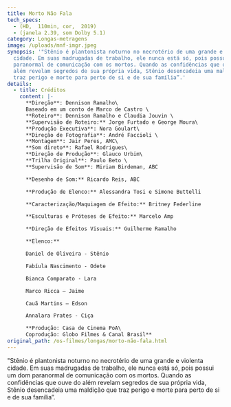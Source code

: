 ```yaml
---
title: Morto Não Fala
tech_specs:
  - (HD,  110min, cor,  2019)
  - (janela 2.39, som Dolby 5.1)
category: Longas-metragens
image: /uploads/mnf-imgr.jpeg
synopsis: '"Stênio é plantonista noturno no necrotério de uma grande e violenta
  cidade. Em suas madrugadas de trabalho, ele nunca está só, pois possui um dom
  paranormal de comunicação com os mortos. Quando as confidências que ouve do
  além revelam segredos de sua própria vida, Stênio desencadeia uma maldição que
  traz perigo e morte para perto de si e de sua família”.'
details:
  - title: Créditos
    content: |-
      **Direção**: Dennison Ramalho\
      Baseado em um conto de Marco de Castro \
      **Roteiro**: Dennison Ramalho e Claudia Jouvin \
      **Supervisão de Roteiro:** Jorge Furtado e George Moura\
      **Produção Executiva**: Nora Goulart\
      **Direção de Fotografia**: André Faccioli \
      **Montagem**: Jair Peres, AMC\
      **Som direto**: Rafael Rodrigues\
      **Direção de Produção**: Glauco Urbim\
      **Trilha Original**: Paulo Beto \
      **Supervisão de Som**: Miriam Birdeman, ABC

      **Desenho de Som:** Ricardo Reis, ABC

      **Produção de Elenco:** Alessandra Tosi e Simone Buttelli

      **Caracterização/Maquiagem de Efeito:** Britney Federline

      **Esculturas e Próteses de Efeito:** Marcelo Amp

      **Direção de Efeitos Visuais:** Guilherme Ramalho

      **Elenco:** 

      Daniel de Oliveira - Stênio

      Fabíula Nascimento - Odete

      Bianca Comparato - Lara

      Marco Ricca – Jaime

      Cauã Martins – Edson

      Annalara Prates - Ciça

      **Produção: Casa de Cinema PoA\
      Coprodução: Globo Filmes & Canal Brasil**
original_path: /os-filmes/longas/morto-não-fala.html
---
```

"Stênio é plantonista noturno no necrotério de uma grande e violenta cidade. Em suas madrugadas de trabalho, ele nunca está só, pois possui um dom paranormal de comunicação com os mortos. Quando as confidências que ouve do além revelam segredos de sua própria vida, Stênio desencadeia uma maldição que traz perigo e morte para perto de si e de sua família”.